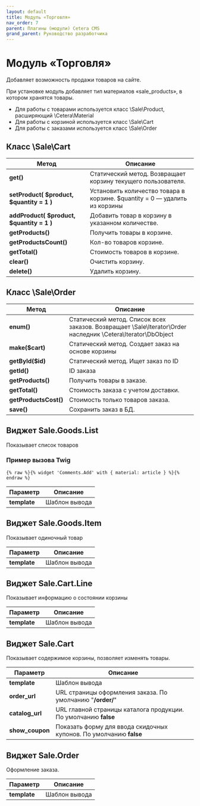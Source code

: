 ```yaml
---
layout: default
title: Модуль «Торговля»
nav_order: 7
parent: Плагины (модули) Cetera CMS
grand_parent: Руководство разработчика
---
```


# Модуль «Торговля»

Добавляет возможность продажи товаров на сайте.

При установке модуль добавляет тип материалов «sale_products», в котором хранятся товары.

* Для работы с товарами используется класс \Sale\Product, расширяющий \Cetera\Material
* Для работы с корзиной используется класс \Sale\Cart
* Для работы с заказами используется класс \Sale\Order

## Класс \Sale\Cart

Метод | Описание
---|---
**get()**|Статический метод. Возвращает корзину текущего пользователя.
**setProduct( $product, $quantity = 1 )**|Установить количество товара в корзине. $quantity = 0 — удалить из корзины
**addProduct( $product, $quantity = 1 )**|Добавить товар в корзину в указанном количестве.
**getProducts()**|Получить товары в корзине.
**getProductsCount()**|Кол-во товаров корзине.
**getTotal()**|Стоимость товаров в корзине.
**clear()**|Очистить корзину.
**delete()**|Удалить корзину.

## Класс \Sale\Order

Метод | Описание
---|---
**enum()**|Статический метод. Список всех заказов. Возвращает \Sale\Iterator\Order наследник \Cetera\Iterator\DbObject
**make($cart)**|Статический метод. Создает заказ на основе корзины
**getById($id)**|Статический метод. Ищет заказ по ID
**getId()**|ID заказа
**getProducts()**|Получить товары в заказе.
**getTotal()**|Стоимость заказа с учетом доставки.
**getProductsCost()**|Стоимость только товаров заказа.
**save()**|Сохранить заказ в БД.

## Виджет Sale.Goods.List

Показывает список товаров

### Пример вызова Twig

	{% raw %}{% widget 'Comments.Add' with { material: article } %}{% endraw %}

Параметр | Описание
---|---
**template**|Шаблон вывода

## Виджет Sale.Goods.Item

Показывает одиночный товар

Параметр | Описание
---|---
**template**|Шаблон вывода

## Виджет Sale.Cart.Line

Показывает информацию о состоянии корзины

Параметр | Описание
---|---
**template**|Шаблон вывода

## Виджет Sale.Cart

Показывает содержимое корзины, позволяет изменять товары.

Параметр | Описание
---|---
**template**|Шаблон вывода
**order_url**|URL страницы оформления заказа. По умолчанию "**/order/**"
**catalog_url**|URL главной страницы каталога продукции. По умолчанию **false**
**show_coupon**|Показать форму для ввода скидочных купонов. По умолчанию **false**

## Виджет Sale.Order

Оформление заказа.

Параметр | Описание
---|---
**template**|Шаблон вывода